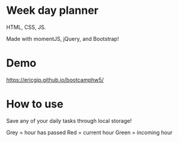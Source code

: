 # Week day planner
HTML, CSS, JS.

Made with momentJS, jQuery, and Bootstrap!

# Demo

https://ericgip.github.io/bootcamphw5/

# How to use

Save any of your daily tasks through local storage!

Grey = hour has passed
Red = current hour
Green = incoming hour
